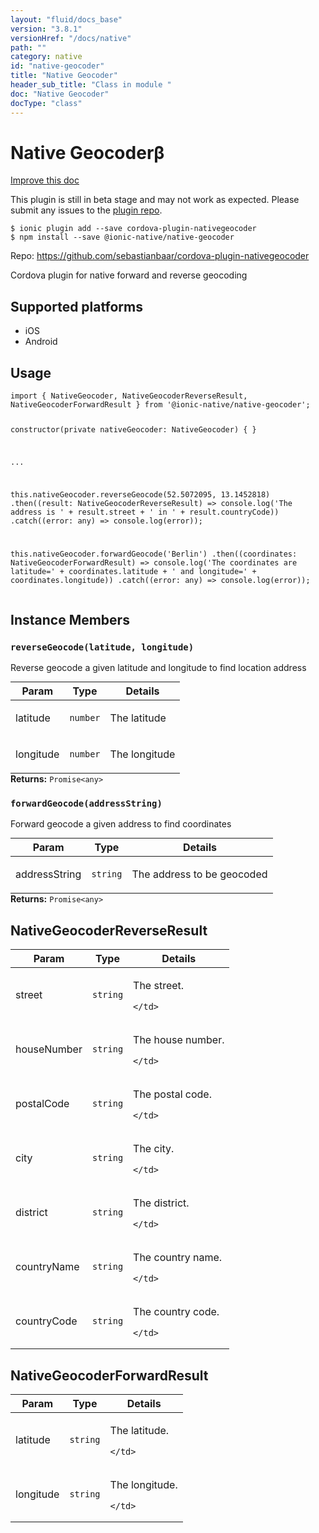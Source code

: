 ```yaml
---
layout: "fluid/docs_base"
version: "3.8.1"
versionHref: "/docs/native"
path: ""
category: native
id: "native-geocoder"
title: "Native Geocoder"
header_sub_title: "Class in module "
doc: "Native Geocoder"
docType: "class"
---
```


<h1 class="api-title">Native Geocoder<span class="beta" title="beta">&beta;</span></h1>

<a class="improve-v2-docs" href="http://github.com/driftyco/ionic-native/edit/master/src/@ionic-native/plugins/native-geocoder/index.ts#L1">
  Improve this doc
</a>




<p class="beta-notice">
  This plugin is still in beta stage and may not work as expected. Please
  submit any issues to the <a target="_blank"
  href="https://github.com/sebastianbaar/cordova-plugin-nativegeocoder/issues">plugin repo</a>.
</p>



<pre><code class="nohighlight">$ ionic plugin add --save cordova-plugin-nativegeocoder
$ npm install --save @ionic-native/native-geocoder
</code></pre>
<p>Repo:
  <a href="https://github.com/sebastianbaar/cordova-plugin-nativegeocoder">
    https://github.com/sebastianbaar/cordova-plugin-nativegeocoder
  </a>
</p>


<p>Cordova plugin for native forward and reverse geocoding</p>




<h2>Supported platforms</h2>
<ul>
  <li>iOS</li><li>Android</li>
</ul>






<h2>Usage</h2>
<pre><code class="lang-typescript">import { NativeGeocoder, NativeGeocoderReverseResult, NativeGeocoderForwardResult } from &#39;@ionic-native/native-geocoder&#39;;

constructor(private nativeGeocoder: NativeGeocoder) { }

...

this.nativeGeocoder.reverseGeocode(52.5072095, 13.1452818)
  .then((result: NativeGeocoderReverseResult) =&gt; console.log(&#39;The address is &#39; + result.street + &#39; in &#39; + result.countryCode))
  .catch((error: any) =&gt; console.log(error));

this.nativeGeocoder.forwardGeocode(&#39;Berlin&#39;)
  .then((coordinates: NativeGeocoderForwardResult) =&gt; console.log(&#39;The coordinates are latitude=&#39; + coordinates.latitude + &#39; and longitude=&#39; + coordinates.longitude))
  .catch((error: any) =&gt; console.log(error));
</code></pre>








<h2>Instance Members</h2>
<h3><a class="anchor" name="reverseGeocode" href="#reverseGeocode"></a><code>reverseGeocode(latitude,&nbsp;longitude)</code></h3>




Reverse geocode a given latitude and longitude to find location address
<table class="table param-table" style="margin:0;">
  <thead>
  <tr>
    <th>Param</th>
    <th>Type</th>
    <th>Details</th>
  </tr>
  </thead>
  <tbody>
  <tr>
    <td>
      latitude</td>
    <td>
      <code>number</code>
    </td>
    <td>
      <p>The latitude</p>
</td>
  </tr>
  
  <tr>
    <td>
      longitude</td>
    <td>
      <code>number</code>
    </td>
    <td>
      <p>The longitude</p>
</td>
  </tr>
  </tbody>
</table>

<div class="return-value" markdown="1">
  <i class="icon ion-arrow-return-left"></i>
  <b>Returns:</b> <code>Promise&lt;any&gt;</code> 
</div><h3><a class="anchor" name="forwardGeocode" href="#forwardGeocode"></a><code>forwardGeocode(addressString)</code></h3>




Forward geocode a given address to find coordinates
<table class="table param-table" style="margin:0;">
  <thead>
  <tr>
    <th>Param</th>
    <th>Type</th>
    <th>Details</th>
  </tr>
  </thead>
  <tbody>
  <tr>
    <td>
      addressString</td>
    <td>
      <code>string</code>
    </td>
    <td>
      <p>The address to be geocoded</p>
</td>
  </tr>
  </tbody>
</table>

<div class="return-value" markdown="1">
  <i class="icon ion-arrow-return-left"></i>
  <b>Returns:</b> <code>Promise&lt;any&gt;</code> 
</div>





<h2><a class="anchor" name="NativeGeocoderReverseResult" href="#NativeGeocoderReverseResult"></a>NativeGeocoderReverseResult</h2>

<table class="table param-table" style="margin:0;">
  <thead>
  <tr>
    <th>Param</th>
    <th>Type</th>
    <th>Details</th>
  </tr>
  </thead>
  <tbody>
  
  <tr>
    <td>
      street
    </td>
    <td>
      <code>string</code>
    </td>
    <td>
      <p>The street.</p>

      
    </td>
  </tr>
  
  <tr>
    <td>
      houseNumber
    </td>
    <td>
      <code>string</code>
    </td>
    <td>
      <p>The house number.</p>

      
    </td>
  </tr>
  
  <tr>
    <td>
      postalCode
    </td>
    <td>
      <code>string</code>
    </td>
    <td>
      <p>The postal code.</p>

      
    </td>
  </tr>
  
  <tr>
    <td>
      city
    </td>
    <td>
      <code>string</code>
    </td>
    <td>
      <p>The city.</p>

      
    </td>
  </tr>
  
  <tr>
    <td>
      district
    </td>
    <td>
      <code>string</code>
    </td>
    <td>
      <p>The district.</p>

      
    </td>
  </tr>
  
  <tr>
    <td>
      countryName
    </td>
    <td>
      <code>string</code>
    </td>
    <td>
      <p>The country name.</p>

      
    </td>
  </tr>
  
  <tr>
    <td>
      countryCode
    </td>
    <td>
      <code>string</code>
    </td>
    <td>
      <p>The country code.</p>

      
    </td>
  </tr>
  
  </tbody>
</table>


<h2><a class="anchor" name="NativeGeocoderForwardResult" href="#NativeGeocoderForwardResult"></a>NativeGeocoderForwardResult</h2>

<table class="table param-table" style="margin:0;">
  <thead>
  <tr>
    <th>Param</th>
    <th>Type</th>
    <th>Details</th>
  </tr>
  </thead>
  <tbody>
  
  <tr>
    <td>
      latitude
    </td>
    <td>
      <code>string</code>
    </td>
    <td>
      <p>The latitude.</p>

      
    </td>
  </tr>
  
  <tr>
    <td>
      longitude
    </td>
    <td>
      <code>string</code>
    </td>
    <td>
      <p>The longitude.</p>

      
    </td>
  </tr>
  
  </tbody>
</table>





